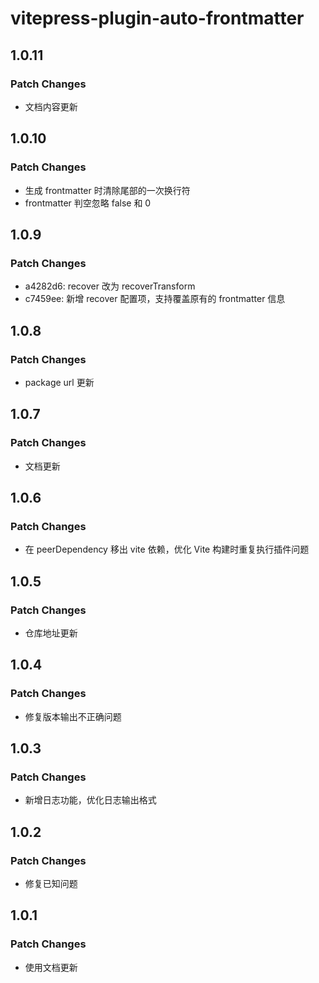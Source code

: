 # vitepress-plugin-auto-frontmatter

## 1.0.11

### Patch Changes

- 文档内容更新

## 1.0.10

### Patch Changes

- 生成 frontmatter 时清除尾部的一次换行符
- frontmatter 判空忽略 false 和 0

## 1.0.9

### Patch Changes

- a4282d6: recover 改为 recoverTransform
- c7459ee: 新增 recover 配置项，支持覆盖原有的 frontmatter 信息

## 1.0.8

### Patch Changes

- package url 更新

## 1.0.7

### Patch Changes

- 文档更新

## 1.0.6

### Patch Changes

- 在 peerDependency 移出 vite 依赖，优化 Vite 构建时重复执行插件问题

## 1.0.5

### Patch Changes

- 仓库地址更新

## 1.0.4

### Patch Changes

- 修复版本输出不正确问题

## 1.0.3

### Patch Changes

- 新增日志功能，优化日志输出格式

## 1.0.2

### Patch Changes

- 修复已知问题

## 1.0.1

### Patch Changes

- 使用文档更新

